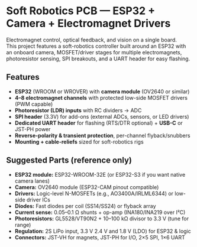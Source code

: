 # Soft Robotics PCB — ESP32 + Camera + Electromagnet Drivers

Electromagnet control, optical feedback, and vision on a single board.  
This project features a soft-robotics controller built around an ESP32 with an onboard camera, MOSFET/driver stages for multiple electromagnets, photoresistor sensing, SPI breakouts, and a UART header for easy flashing.


## Features
- **ESP32** (WROOM or WROVER) with **camera module** (OV2640 or similar)
- **4–8 electromagnet channels** with protected low-side MOSFET drivers (PWM capable)
- **Photoresistor (LDR) inputs** with RC dividers → ADC
- **SPI header** (3.3V) for add-ons (external ADCs, sensors, or LED drivers)
- **Dedicated UART header** for flashing (RTS/DTR optional) + **USB-C** or JST-PH power
- **Reverse-polarity & transient protection**, per-channel flyback/snubbers
- **Mounting + cable-reliefs** sized for soft-robotics rigs

## Suggested Parts (reference only)
- **ESP32 module:** ESP32-WROOM-32E (or ESP32-S3 if you want native camera lanes)
- **Camera:** OV2640 module (ESP32-CAM pinout compatible)
- **Drivers:** Logic-level N-MOSFETs (e.g., AO3400A/IRLML6344) or low-side driver ICs
- **Diodes:** Fast diodes per coil (SS14/SS24) or flyback array
- **Current sense:** 0.05–0.1 Ω shunts + op-amp (INA180/INA219 over I²C)
- **Photoresistors:** GL5528/VT90N2 + 10–100 kΩ divisor to 3.3 V (tune for range)
- **Regulation:** 2S LiPo input, 3.3 V 2.4 V and 1.8 V (LDO) for ESP32 & logic
- **Connectors:** JST-VH for magnets, JST-PH for I/O, 2×5 SPI, 1×6 UART
